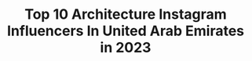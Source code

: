---
title: Top 10 Architecture Instagram Influencers In United Arab Emirates in 2023
description: >-
  Find top architecture Instagram influencers in United Arab Emirates in 2023. Most popular hashtags: #mydubai #dubai #architecture #visitdubai.
platform: Instagram
hits: 40
text_top: Identify the top-rated Instagram profiles on inBeat.
text_bottom: inBeat has 40 Instagram influencers like this in United Arab Emirates for you to work with.
profiles:
  - username: "mashiyaneh"
    fullname: >-
      Mashiyaneh
    bio: >-
      ⚜️GEM Official DBA Ambassador .Knowledge Curator .Consultant .Doctor to be .MBA .B.A Architecture .Knowledge Blogger .W93FSJ 👩🏻‍💻🏋🏻‍♀️👩🏽‍🎤👠📚
    location: "United Arab Emirates"
    followers: 27341
    engagement: 322
    commentsToLikes: 0.170188
    id: ckaotswh1xd9r0i7830l8gyvt
    verified: false
    hashtags: "#challengeaccepted, #mashiyaneh, #ruthbaderginsburg"
  - username: "pk.prakashphotography"
    fullname: >-
      Prakash (prakash photography)
    bio: >-
      Next Destination📯let's see Photographer Content Creator Speaker Instructor Traveler, Landscape, Interior,Architecture #photographer #dubai
    location: "United Arab Emirates"
    followers: 12832
    engagement: 709
    commentsToLikes: 0.047816
    id: ck0vyekp13l4w0i19o015lauw
    verified: false
    hashtags: "#kuwait, #longexpohunter, #icelandic, #editing"
  - username: "dubaiangle"
    fullname: >-
      DUBAIANGLE
    bio: >-
      🔸 #dubaiangle 📍Dubai🇦🇪 - 📍Delhi🇮🇳 🔸Urban Landscape | Architecture 🔹If its usual, you probably wont find it here 😎
    location: "United Arab Emirates"
    followers: 15004
    engagement: 543
    commentsToLikes: 0.046797
    id: ckaor7g87m1mj0i783nv55zm3
    verified: false
    hashtags: "#igbest, #dubai, #burjkhalifa, #picsdubai"
  - username: "_mustafasyed_"
    fullname: >-
      Mustafa Syed | MSP
    bio: >-
      Aspiring Photographer + Videographer Landscapes | Architecture | Automobiles // © Mustafa Syed @msptik on Tiktok for BTS McLaren 720S YouTube ⬇️
    location: "United Arab Emirates"
    followers: 17571
    engagement: 393
    commentsToLikes: 0.051588
    id: ck136y40v8twu0i19kaauuqz2
    verified: false
    hashtags: "#arabmoneyofficial, #passionpassport, #cars, #supercarsofinstagram"
  - username: "ahmad_kaddourah"
    fullname: >-
      AHMAD KADDOURAH | أحمد قدوره
    bio: >-
      |FINE ART ARCHITECTURE | |NIKON CAMERA| |Architect Engineer | PAL 🇵🇸| UAE 🇦🇪 | FV🇮🇹
    location: "United Arab Emirates"
    followers: 3400
    engagement: 666
    commentsToLikes: 0.103086
    id: ck8t9ctxznmkh0j7853p79zan
    verified: false
    hashtags: "#ahmadkaddourah, #instagramphotography, #amazingphoto, #unitedarabemirates"
  - username: "danyeidphotography"
    fullname: >-
      Dany Eid
    bio: >-
      Dubai Expo2020 official photographer Architecture, Cityscape & Landscape Photographer Ambassador at Carl Zeiss, fstopgear & Nisi Filters
    location: "United Arab Emirates"
    followers: 62367
    engagement: 149
    commentsToLikes: 0.019970
    id: ck13d4bwv3m550i1926wsydhh
    verified: false
    hashtags: "#capturethecreative, #shadows, #luxurylifestyle, #kingdom"
  - username: "khd_uae"
    fullname: >-
      Khalid Al Hammadi خالد الحمادي
    bio: >-
      - Chemical Engineer - In love with Nature and Architecture
    location: "United Arab Emirates"
    followers: 43755
    engagement: 1625
    commentsToLikes: 0.077878
    id: ck14i2t3ydcwo0i191vfqfrae
    verified: false
    hashtags: "#jais, #rasalkhaimah, #alain, #natgeoyourshot"
  - username: "motaz_assi"
    fullname: >-
      Assi - Dubai📍- Photographer
    bio: >-
      All photos are taken by me For order ⬇️
    location: "United Arab Emirates"
    followers: 10706
    engagement: 1466
    commentsToLikes: 0.119496
    id: ck8tatfd7szdy0j78xu3qeple
    verified: false
    hashtags: "#creative, #foodblog, #earthfocus, #gameoftones"
  - username: "sultanphotoz"
    fullname: >-
      Sultan | سلطان
    bio: >-
      •Photography 📸 | Coffee ☕️ •Sharjah 🇦🇪📍 •Owner of @sphotoz.ae
    location: "United Arab Emirates"
    followers: 2581
    engagement: 2054
    commentsToLikes: 0.261690
    id: ck8tbquy2wrf60j789z9anj2z
    verified: false
    hashtags: "#canonphotos, #focalmarked, #arkiromantix, #fantastic"
  - username: "julianna_dxb"
    fullname: >-
      Julianna 📍 Dubai
    bio: >-
      Welcome to my photo diary🎀 Dubai life 🇦🇪 & travel memories 🌍 Happy 💑💍 and 🐶 @yosh_pomsky Dubai 📸 @dubai_photoguide Brand Ambassador 👗 @ydnalabel
    location: "United Arab Emirates"
    followers: 5632
    engagement: 1852
    commentsToLikes: 0.157413
    id: ckap20ei5wu9t0i78nwnk9vb6
    verified: false
    hashtags: "#instadubai, #nightscape, #dubai, #beautifulplaces"
---